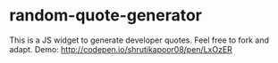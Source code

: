 # random-quote-generator
This is a JS widget to generate developer quotes. Feel free to fork and adapt. 
Demo: http://codepen.io/shrutikapoor08/pen/LxOzER
